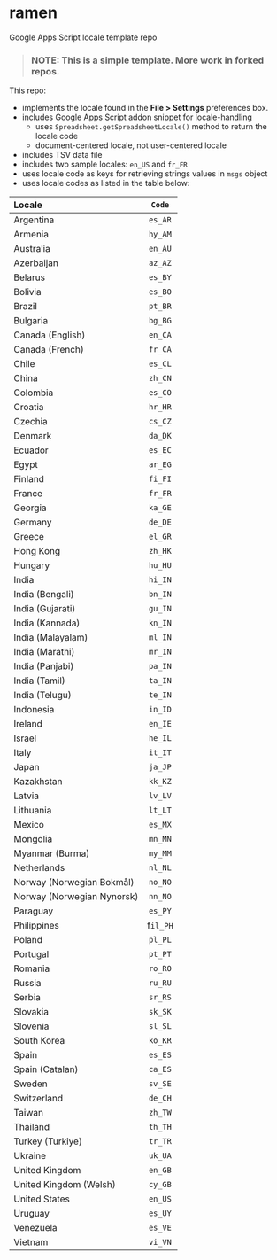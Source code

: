 # ramen
Google Apps Script locale template repo

> ### **NOTE:** This is a simple template. More work in forked repos.

This repo:

+ implements the locale found in the **File > Settings** preferences box.
+ includes Google Apps Script addon snippet for locale-handling
  + uses `Spreadsheet.getSpreadsheetLocale()` method to return the locale code
  + document-centered locale, not user-centered locale
+ includes TSV data file
+ includes two sample locales: `en_US` and `fr_FR`
+ uses locale code as keys for retrieving strings values in `msgs` object
+ uses locale codes as listed in the table below:


Locale | `Code`
:--- | :---:
Argentina | `es_AR`
Armenia | `hy_AM`
Australia | `en_AU`
Azerbaijan | `az_AZ`
Belarus | `es_BY`
Bolivia | `es_BO`
Brazil | `pt_BR`
Bulgaria | `bg_BG`
Canada (English) | `en_CA`
Canada (French) | `fr_CA`
Chile | `es_CL`
China | `zh_CN`
Colombia | `es_CO`
Croatia | `hr_HR`
Czechia | `cs_CZ`
Denmark | `da_DK`
Ecuador | `es_EC`
Egypt | `ar_EG`
Finland | `fi_FI`
France | `fr_FR`
Georgia | `ka_GE`
Germany | `de_DE`
Greece | `el_GR`
Hong Kong | `zh_HK`
Hungary | `hu_HU`
India | `hi_IN`
India (Bengali) | `bn_IN`
India (Gujarati) | `gu_IN`
India (Kannada) | `kn_IN`
India (Malayalam) | `ml_IN`
India (Marathi) | `mr_IN`
India (Panjabi) | `pa_IN`
India (Tamil) | `ta_IN`
India (Telugu) | `te_IN`
Indonesia | `in_ID`
Ireland | `en_IE`
Israel | `he_IL`
Italy | `it_IT`
Japan | `ja_JP`
Kazakhstan | `kk_KZ`
Latvia | `lv_LV`
Lithuania | `lt_LT`
Mexico | `es_MX`
Mongolia | `mn_MN`
Myanmar (Burma) | `my_MM`
Netherlands | `nl_NL`
Norway (Norwegian Bokmål) | `no_NO`
Norway (Norwegian Nynorsk) | `nn_NO`
Paraguay | `es_PY`
Philippines | f`il_PH`
Poland | `pl_PL`
Portugal | `pt_PT`
Romania | `ro_RO`
Russia | `ru_RU`
Serbia | `sr_RS`
Slovakia | `sk_SK`
Slovenia | `sl_SL`
South Korea | `ko_KR`
Spain | `es_ES`
Spain (Catalan) | `ca_ES`
Sweden | `sv_SE`
Switzerland | `de_CH`
Taiwan | `zh_TW`
Thailand | `th_TH`
Turkey (Turkiye) | `tr_TR`
Ukraine | `uk_UA`
United Kingdom | `en_GB`
United Kingdom (Welsh) | `cy_GB`
United States | `en_US`
Uruguay | `es_UY`
Venezuela | `es_VE`
Vietnam | `vi_VN`


